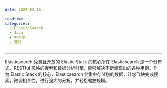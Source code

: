 ```yaml
---
date: 2024-03-16
 
readtime: 
categories:
  - ElasticSearch
  - Java
  - 中间件
  - 源码
---
```


---

Elasticsearch
免费且开放的 Elastic Stack 的核心所在
Elasticsearch 是一个分布式、RESTful 风格的搜索和数据分析引擎，能够解决不断涌现出的各种用例。作为 Elastic Stack 的核心，Elasticsearch 会集中存储您的数据，让您飞快完成搜索，微调相关性，进行强大的分析，并轻松缩放规模。